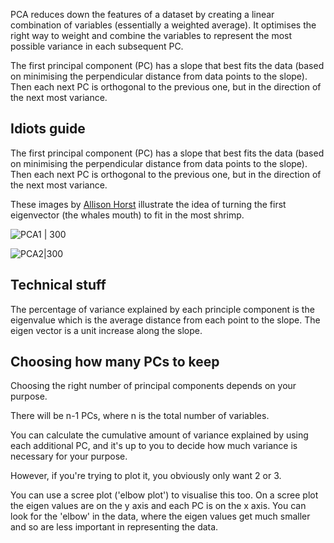 PCA reduces down the features of a dataset by creating a linear combination of variables (essentially a weighted average). 
It optimises the right way to weight and combine the variables to represent the most possible variance in each subsequent PC. 

The first principal component (PC) has a slope that best fits the data (based on minimising the perpendicular distance from data points to the slope). Then each next PC is orthogonal to the previous one, but in the direction of the next most variance.

## Idiots guide

The first principal component (PC) has a slope that best fits the data (based on minimising the perpendicular distance from data points to the slope). Then each next PC is orthogonal to the previous one, but in the direction of the next most variance.

These images by [Allison Horst](https://allisonhorst.com/everything-else) illustrate the idea of turning the first eigenvector (the whales mouth) to fit in the most shrimp. 

![PCA1 | 300](https://cdn.myportfolio.com/45214904-6a61-4e23-98d6-b140f8654a40/5937aa47-fc1b-48c5-862c-2936e3d2735d_rw_1920.png?h=75157a066efc94b5fc105670762d04d7)

![PCA2|300](https://cdn.myportfolio.com/45214904-6a61-4e23-98d6-b140f8654a40/c0b2a110-60ee-41c6-90e0-8f399141f128_rw_1920.png?h=d6394a7c0693830945f568a0605a2475)

## Technical stuff 

The percentage of variance explained by each principle component is the eigenvalue which is the average distance from each point to the slope. 
The eigen vector is a unit increase along the slope. 

## Choosing how many PCs to keep

Choosing the right number of principal components depends on your purpose. 

There will be n-1 PCs, where n is the total number of variables. 

You can calculate the cumulative amount of variance explained by using each additional PC, and it's up to you to decide how much variance is necessary for your purpose. 

However, if you're trying to plot it, you obviously only want 2 or 3. 

You can use a scree plot ('elbow plot') to visualise this too. 
On a scree plot the eigen values are on the y axis and each PC is on the x axis. 
You can look for the 'elbow' in the data, where the eigen values get much smaller and so are less important in representing the data.  

